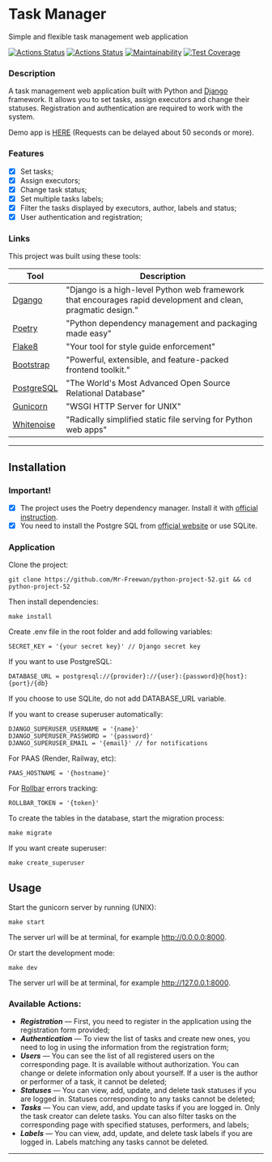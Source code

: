 # Task Manager

Simple and flexible task management web application

[![Actions Status](https://github.com/Mr-Freewan/python-project-52/actions/workflows/hexlet-check.yml/badge.svg)](https://github.com/Mr-Freewan/python-project-52/actions)
[![Actions Status](https://github.com/Mr-Freewan/python-project-52/actions/workflows/test-lint-check.yml/badge.svg)](https://github.com/Mr-Freewan/python-project-52/actions)
[![Maintainability](https://api.codeclimate.com/v1/badges/72817d69c4c9d12655a9/maintainability)](https://codeclimate.com/github/Mr-Freewan/python-project-52/maintainability)
[![Test Coverage](https://api.codeclimate.com/v1/badges/72817d69c4c9d12655a9/test_coverage)](https://codeclimate.com/github/Mr-Freewan/python-project-52/test_coverage)

### Description

A task management web application built with Python
and [Django](https://www.djangoproject.com/) framework. It allows you to set
tasks, assign executors and change their statuses. Registration and
authentication are required to work with the system.

Demo app is [HERE](https://task-manager-ieeg.onrender.com/) (Requests can be delayed about 50 seconds or more).

### Features

* [x] Set tasks;
* [x] Assign executors;
* [x] Change task status;
* [x] Set multiple tasks labels;
* [x] Filter the tasks displayed by executors, author, labels and status;
* [x] User authentication and registration;

### Links

This project was built using these tools:

| Tool                                                            | Description                                                                                                  |
|-----------------------------------------------------------------|--------------------------------------------------------------------------------------------------------------|
| [Dgango](https://www.djangoproject.com/)                        | "Django is a high-level Python web framework that encourages rapid development and clean, pragmatic design." |
| [Poetry](https://python-poetry.org/)                            | "Python dependency management and packaging made easy"                                                       |
| [Flake8](https://flake8.pycqa.org/)                             | "Your tool for style guide enforcement"                                                                      | 
| [Bootstrap](https://getbootstrap.com/)                          | "Powerful, extensible, and feature-packed frontend toolkit."                                                 |   
| [PostgreSQL](https://www.postgresql.org/)                       | "The World's Most Advanced Open Source Relational Database"                                                  |
| [Gunicorn](https://gunicorn.org/)                               | "WSGI HTTP Server for UNIX"                                                                                  | 
| [Whitenoise](http://whitenoise.evans.io/en/latest/)             | "Radically simplified static file serving for Python web apps"                                                                                  | 

---

## Installation

### Important!

* [X] The project uses the Poetry dependency manager. Install it
  with [official instruction](https://python-poetry.org/docs/#installation).
* [X] You need to install the Postgre SQL
  from [official website](https://www.postgresql.org/download/) or use SQLite.

### Application

Clone the project:

    git clone https://github.com/Mr-Freewan/python-project-52.git && cd python-project-52

Then install dependencies:

    make install

Create .env file in the root folder and add following variables:

    SECRET_KEY = '{your secret key}' // Django secret key

If you want to use PostgreSQL:
    
    DATABASE_URL = postgresql://{provider}://{user}:{password}@{host}:{port}/{db}

If you choose to use SQLite, do not add DATABASE_URL variable.

If you want to crease superuser automatically:

    DJANGO_SUPERUSER_USERNAME = '{name}'
    DJANGO_SUPERUSER_PASSWORD = '{password}'
    DJANGO_SUPERUSER_EMAIL = '{email}' // for notifications

For PAAS (Render, Railway, etc):

    PAAS_HOSTNAME = '{hostname}'

For [Rollbar](https://rollbar.com) errors tracking:

    ROLLBAR_TOKEN = '{token}'

To create the tables in the database, start the migration process:
  
    make migrate

If you want create superuser:

    make create_superuser

## Usage

Start the gunicorn server by running (UNIX):

    make start

The server url will be at terminal, for example http://0.0.0.0:8000.

Or start the development mode:

    make dev

The server url will be at terminal, for example http://127.0.0.1:8000.

### Available Actions:

- **_Registration_** — First, you need to register in the application using the registration form provided;
- **_Authentication_** — To view the list of tasks and create new ones, you need to log in using the information from the registration form;
- **_Users_** — You can see the list of all registered users on the corresponding page. It is available without authorization. You can change or delete information only about yourself. If a user is the author or performer of a task, it cannot be deleted;
- **_Statuses_** — You can view, add, update, and delete task statuses if you are logged in. Statuses corresponding to any tasks cannot be deleted;
- **_Tasks_** — You can view, add, and update tasks if you are logged in. Only the task creator can delete tasks. You can also filter tasks on the corresponding page with specified statuses, performers, and labels;
- **_Labels_** — You can view, add, update, and delete task labels if you are logged in. Labels matching any tasks cannot be deleted.

---
